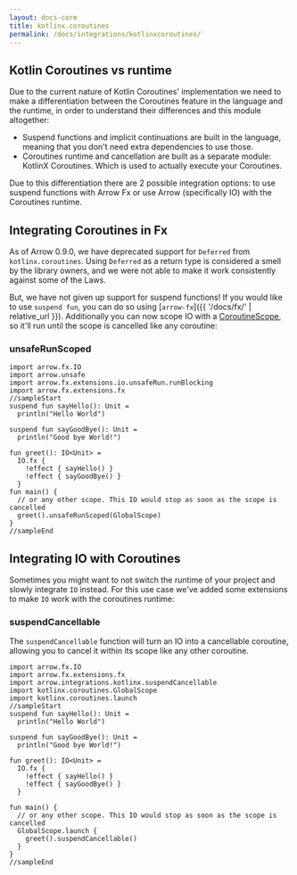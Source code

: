 ```yaml
---
layout: docs-core
title: kotlinx.coroutines
permalink: /docs/integrations/kotlinxcoroutines/
---
```


## Kotlin Coroutines vs runtime

Due to the current nature of Kotlin Coroutines' implementation we need to make a differentiation between the Coroutines feature in the language and the runtime, in order to understand their differences and this module altogether:

* Suspend functions and implicit continuations are built in the language, meaning that you don't need extra dependencies to use those.
* Coroutines runtime and cancellation are built as a separate module: KotlinX Coroutines. Which is used to actually execute your Coroutines.

Due to this differentiation there are 2 possible integration options: to use suspend functions with Arrow Fx or use Arrow (specifically IO) with the Coroutines runtime. 

## Integrating Coroutines in Fx

As of Arrow 0.9.0, we have deprecated support for `Deferred` from `kotlinx.coroutines`. Using `Deferred` as a return type is considered a smell by the library owners, and we were not able to make it work consistently against some of the Laws. 

But, we have not given up support for suspend functions! If you would like to use `suspend fun`, you can do so using [`arrow-fx`]({{ '/docs/fx/' | relative_url }}). Additionally you can now scope IO with a [CoroutineScope](https://kotlin.github.io/kotlinx.coroutines/kotlinx-coroutines-core/kotlinx.coroutines/-coroutine-scope/index.html), so it'll run until the scope is cancelled like any coroutine:

### unsafeRunScoped



```kotlin:ank:playground
import arrow.fx.IO
import arrow.unsafe
import arrow.fx.extensions.io.unsafeRun.runBlocking
import arrow.fx.extensions.fx
//sampleStart
suspend fun sayHello(): Unit =
  println("Hello World")

suspend fun sayGoodBye(): Unit =
  println("Good bye World!")

fun greet(): IO<Unit> =
  IO.fx {
    !effect { sayHello() }
    !effect { sayGoodBye() }
  }
fun main() { 
  // or any other scope. This IO would stop as soon as the scope is cancelled
  greet().unsafeRunScoped(GlobalScope)
}
//sampleEnd
```


## Integrating IO with Coroutines

Sometimes you might want to not switch the runtime of your project and slowly integrate `IO` instead. For this use case we've added some extensions to make `IO` work with the coroutines runtime:

### suspendCancellable

The `suspendCancellable` function will turn an IO into a cancellable coroutine, allowing you to cancel it within its scope like any other coroutine.

```kotlin:ank:playground
import arrow.fx.IO
import arrow.fx.extensions.fx
import arrow.integrations.kotlinx.suspendCancellable
import kotlinx.coroutines.GlobalScope
import kotlinx.coroutines.launch
//sampleStart
suspend fun sayHello(): Unit =
  println("Hello World")

suspend fun sayGoodBye(): Unit =
  println("Good bye World!")

fun greet(): IO<Unit> =
  IO.fx {
    !effect { sayHello() }
    !effect { sayGoodBye() }
  }

fun main() {
  // or any other scope. This IO would stop as soon as the scope is cancelled
  GlobalScope.launch {
    greet().suspendCancellable()
  }
}
//sampleEnd
```

